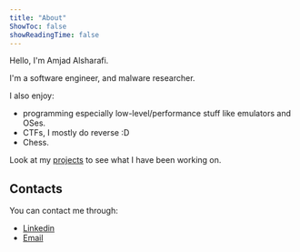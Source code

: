 ```yaml
---
title: "About"
ShowToc: false
showReadingTime: false
---
```


Hello, I'm Amjad Alsharafi.

I'm a software engineer, and malware researcher.

I also enjoy:
- programming especially low-level/performance stuff like emulators and OSes.
- CTFs, I mostly do reverse :D
- Chess.

Look at my [projects](/projects) to see what I have been working on.

## Contacts
You can contact me through:
- [Linkedin](https://www.linkedin.com/in/amjad-alshrarafi-346956b2)
- [Email](mailto:me@amjad.alsharafi.dev)

